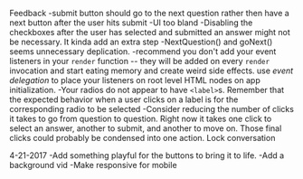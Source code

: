 Feedback 
-submit button should go to the next question rather then have a next button after the user hits submit
-UI too bland 
-Disabling the checkboxes after the user has selected and submitted an answer might not be necessary. It kinda add an extra step
-NextQuestion() and goNext() seems unnecessary deplication.
-recommend you don't add your event listeners in your `render` function -- they will be added on every `render` invocation and start eating memory and create weird side effects.  use *event delegation* to place your listeners on root level HTML nodes on app initialization.
-Your radios do not appear to have `<label>`s. Remember that the expected behavior when a user clicks on a label is for the corresponding radio to be selected
-Consider reducing the number of clicks it takes to go from question to question. Right now it takes one click to select an answer, another to submit, and another to move on. Those final clicks could probably be condensed into one action.
 Lock conversation


4-21-2017 
-Add something playful for the buttons to bring it to life.
-Add a background vid
-Make responsive for mobile 

